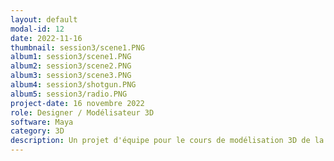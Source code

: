 ```yaml
---
layout: default
modal-id: 12
date: 2022-11-16
thumbnail: session3/scene1.PNG
album1: session3/scene1.PNG
album2: session3/scene2.PNG
album3: session3/scene3.PNG
album4: session3/shotgun.PNG
album5: session3/radio.PNG
project-date: 16 novembre 2022
role: Designer / Modélisateur 3D
software: Maya
category: 3D
description: Un projet d'équipe pour le cours de modélisation 3D de la quatrième session où nous devions créer une scène avec un scénario. Pour notre équipe, on s'est décidé de faire un refuge de survivant lors d'une apocalypse de zombies. J'ai modélisé la pièce par elle-même avec quelque modèles et mis ensemble les modèles de mes coéquipiers dans l'arrangement final.
---
```

